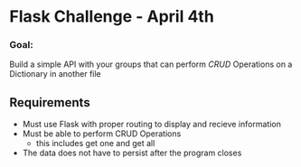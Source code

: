 
# Flask Challenge  - April 4th

### Goal: 
  Build a simple API with your groups that can perform
  *CRUD* Operations on a Dictionary in another file

## Requirements
 - Must use Flask with proper routing to display and recieve information
 - Must be able to perform CRUD Operations
   - this includes get one and get all
 - The data does not have to persist after the program closes

